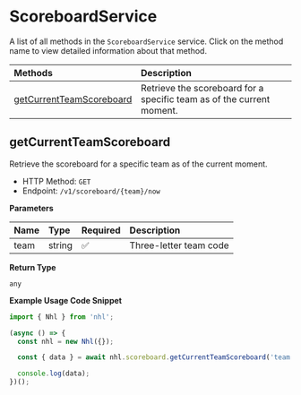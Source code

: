 # ScoreboardService

A list of all methods in the `ScoreboardService` service. Click on the method name to view detailed information about that method.

| Methods                                               | Description                                                           |
| :---------------------------------------------------- | :-------------------------------------------------------------------- |
| [getCurrentTeamScoreboard](#getcurrentteamscoreboard) | Retrieve the scoreboard for a specific team as of the current moment. |

## getCurrentTeamScoreboard

Retrieve the scoreboard for a specific team as of the current moment.

- HTTP Method: `GET`
- Endpoint: `/v1/scoreboard/{team}/now`

**Parameters**

| Name | Type   | Required | Description            |
| :--- | :----- | :------- | :--------------------- |
| team | string | ✅       | Three-letter team code |

**Return Type**

`any`

**Example Usage Code Snippet**

```typescript
import { Nhl } from 'nhl';

(async () => {
  const nhl = new Nhl({});

  const { data } = await nhl.scoreboard.getCurrentTeamScoreboard('team');

  console.log(data);
})();
```

<!-- This file was generated by liblab | https://liblab.com/ -->
